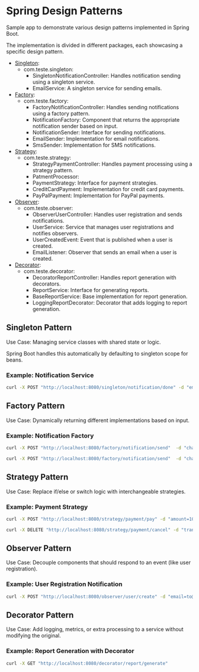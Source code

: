 # Spring Design Patterns

Sample app to demonstrate various design patterns implemented in Spring Boot.

The implementation is divided in different packages, each showcasing a specific design pattern.

- [Singleton](#singleton-pattern):
  - com.teste.singleton:
    - SingletonNotificationController: Handles notification sending using a singleton service.
    - EmailService: A singleton service for sending emails.
- [Factory](#factory-pattern):
  - com.teste.factory:
    - FactoryNotificationController: Handles sending notifications using a factory pattern.
    - NotificationFactory: Component that returns the appropriate notification sender based on input.
    - NotificationSender: Interface for sending notifications.
    - EmailSender: Implementation for email notifications.
    - SmsSender: Implementation for SMS notifications.
- [Strategy](#strategy-pattern):
  - com.teste.strategy:
    - StrategyPaymentController: Handles payment processing using a strategy pattern.
    - PatmentProcessor: 
    - PaymentStrategy: Interface for payment strategies.
    - CreditCardPayment: Implementation for credit card payments.
    - PayPalPayment: Implementation for PayPal payments.
- [Observer](#observer-pattern):
  - com.teste.observer:
    - ObserverUserController: Handles user registration and sends notifications.
    - UserService: Service that manages user registrations and notifies observers.
    - UserCreatedEvent: Event that is published when a user is created.
    - EmailListener: Observer that sends an email when a user is created.
- [Decorator](#decorator-pattern):
  - com.teste.decorator:
    - DecoratorReportController: Handles report generation with decorators.
    - ReportService: Interface for generating reports.
    - BaseReportService: Base implementation for report generation.
    - LoggingReportDecorator: Decorator that adds logging to report generation.

## Singleton Pattern

Use Case: Managing service classes with shared state or logic.

Spring Boot handles this automatically by defaulting to singleton scope for beans.

### Example: Notification Service

```bash
curl -X POST "http://localhost:8080/singleton/notification/done" -d "email=to@mail.com"
```

## Factory Pattern

Use Case: Dynamically returning different implementations based on input.

### Example: Notification Factory

```bash
curl -X POST "http://localhost:8080/factory/notification/send"  -d "channel=sms" -d "to=+5555555555"
```

```bash
curl -X POST "http://localhost:8080/factory/notification/send"  -d "channel=email" -d "to=to@mail.com"
```

## Strategy Pattern

Use Case: Replace if/else or switch logic with interchangeable strategies.

### Example: Payment Strategy

```bash
curl -X POST "http://localhost:8080/strategy/payment/pay" -d "amount=100" -d "method=creditCard"
```

```bash
curl -X DELETE "http://localhost:8080/strategy/payment/cancel" -d "transactionId=b0c45f8d-8bdd-4687-b9d6-3f52327e429c" -d "method=creditCard"
```

## Observer Pattern

Use Case: Decouple components that should respond to an event (like user registration).

### Example: User Registration Notification

```bash
curl -X POST "http://localhost:8080/observer/user/create" -d "email=to@mail.com"
```

## Decorator Pattern

Use Case: Add logging, metrics, or extra processing to a service without modifying the original.

### Example: Report Generation with Decorator

```bash
curl -X GET "http://localhost:8080/decorator/report/generate"
```